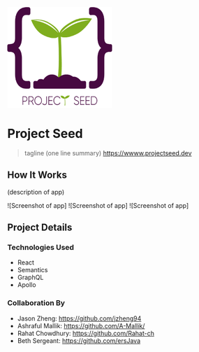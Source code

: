 <img src="https://github.com/Rahat-ch/project_seed/blob/master/client/src/assets/images/psLogo.png" width="240" height="230" alt="project seed logo">

# Project Seed
> tagline
(one line summary) 
https://wwww.projectseed.dev

## How It Works
(description of app)

![Screenshot of app]
![Screenshot of app]
![Screenshot of app]

## Project Details

<!-- ### APIs
* Github  -->

### Technologies Used
* React
* Semantics
* GraphQL
* Apollo 

### Collaboration By

* Jason Zheng: https://github.com/jzheng94 
* Ashraful Mallik: https://github.com/A-Mallik/ 
* Rahat Chowdhury: https://github.com/Rahat-ch
* Beth Sergeant: https://github.com/ersJava